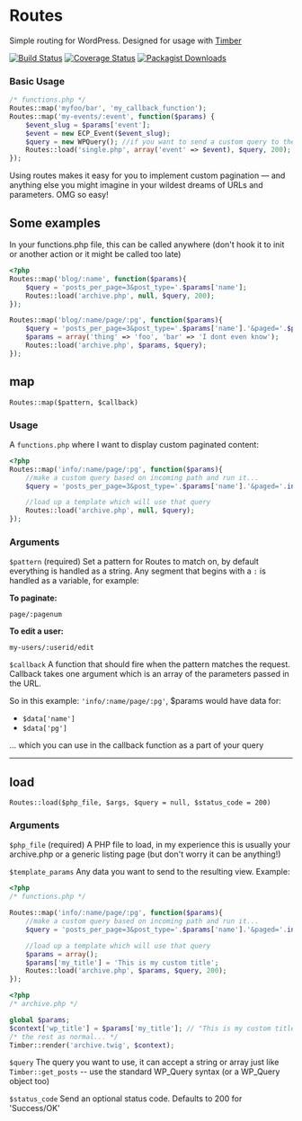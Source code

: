 # Routes
Simple routing for WordPress. Designed for usage with [Timber](https://github.com/timber/timber)

[![Build Status](https://img.shields.io/travis/Upstatement/routes/master.svg?style=flat-square)](https://travis-ci.org/Upstatement/routes)
[![Coverage Status](https://img.shields.io/coveralls/Upstatement/routes.svg?style=flat-square)](https://coveralls.io/r/Upstatement/routes?branch=master)
[![Packagist Downloads](https://img.shields.io/packagist/dt/Upstatement/routes.svg?style=flat-square)]()


### Basic Usage
```php
/* functions.php */
Routes::map('myfoo/bar', 'my_callback_function');
Routes::map('my-events/:event', function($params) {
    $event_slug = $params['event'];
    $event = new ECP_Event($event_slug);
    $query = new WPQuery(); //if you want to send a custom query to the page's main loop
    Routes::load('single.php', array('event' => $event), $query, 200);
});
```

Using routes makes it easy for you to implement custom pagination — and anything else you might imagine in your wildest dreams of URLs and parameters. OMG so easy!

## Some examples
In your functions.php file, this can be called anywhere (don't hook it to init or another action or it might be called too late)

```php
<?php
Routes::map('blog/:name', function($params){
    $query = 'posts_per_page=3&post_type='.$params['name'];
    Routes::load('archive.php', null, $query, 200);
});

Routes::map('blog/:name/page/:pg', function($params){
    $query = 'posts_per_page=3&post_type='.$params['name'].'&paged='.$params['pg'];
    $params = array('thing' => 'foo', 'bar' => 'I dont even know');
    Routes::load('archive.php', $params, $query);
});
```

## map

`Routes::map($pattern, $callback)`

### Usage

A `functions.php` where I want to display custom paginated content:

```php
<?php
Routes::map('info/:name/page/:pg', function($params){
	//make a custom query based on incoming path and run it...
	$query = 'posts_per_page=3&post_type='.$params['name'].'&paged='.intval($params['pg']);

	//load up a template which will use that query
	Routes::load('archive.php', null, $query);
});
```

### Arguments

`$pattern` (required)
Set a pattern for Routes to match on, by default everything is handled as a string. Any segment that begins with a `:` is handled as a variable, for example:

**To paginate:**

```
page/:pagenum
```

**To edit a user:**

```
my-users/:userid/edit
```

`$callback`
A function that should fire when the pattern matches the request. Callback takes one argument which is an array of the parameters passed in the URL.

So in this example: `'info/:name/page/:pg'`, $params would have data for:
* `$data['name']`
* `$data['pg']`

... which you can use in the callback function as a part of your query

* * *

## load

`Routes::load($php_file, $args, $query = null, $status_code = 200)`

### Arguments

`$php_file` (required)
A PHP file to load, in my experience this is usually your archive.php or a generic listing page (but don't worry it can be anything!)

`$template_params`
Any data you want to send to the resulting view. Example:

```php
<?php
/* functions.php */

Routes::map('info/:name/page/:pg', function($params){
    //make a custom query based on incoming path and run it...
    $query = 'posts_per_page=3&post_type='.$params['name'].'&paged='.intval($params['pg']);

    //load up a template which will use that query
    $params = array();
    $params['my_title'] = 'This is my custom title';
    Routes::load('archive.php', $params, $query, 200);
});
```

```php
<?php
/* archive.php */

global $params;
$context['wp_title'] = $params['my_title']; // "This is my custom title"
/* the rest as normal... */
Timber::render('archive.twig', $context);
```

`$query`
The query you want to use, it can accept a string or array just like `Timber::get_posts` -- use the standard WP_Query syntax (or a WP_Query object too)

`$status_code`
Send an optional status code. Defaults to 200 for 'Success/OK'
